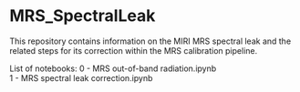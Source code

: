 # MRS_SpectralLeak
This repository contains information on the MIRI MRS spectral leak and the related steps for its correction within the MRS calibration pipeline.  
  
List of notebooks:
0 - MRS out-of-band radiation.ipynb  
1 - MRS spectral leak correction.ipynb

